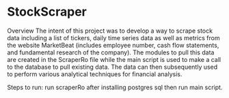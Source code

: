 # StockScraper

Overview
  The intent of this project was to develop a way to scrape stock data including a list of tickers, daily time series data as well as metrics from the website MarketBeat (includes employee number, cash flow statements, and fundamental research of the company). The modules to pull this data are created in the ScraperRo file while the main script is used to make a call to the database to pull existing data. The data can then subsequently used to perform various analytical techniques for financial analysis.
  
  Steps to run: run scraperRo after installing postgres sql then run main script. 
